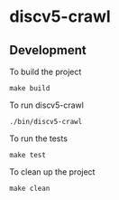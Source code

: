 # discv5-crawl

## Development

To build the project
```
make build
```

To run discv5-crawl
```
./bin/discv5-crawl
```

To run the tests
```
make test
```

To clean up the project
```
make clean
```

